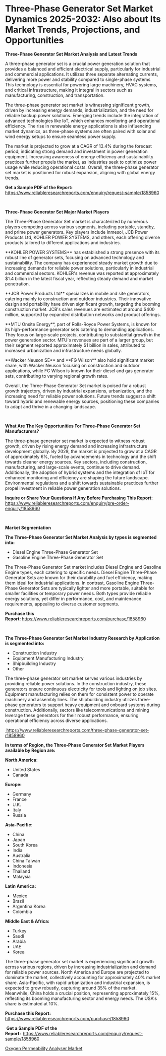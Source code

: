 <p><h1>Three-Phase Generator Set Market Dynamics 2025-2032: Also about Its Market Trends, Projections, and Opportunities</h1></p><p><strong>Three-Phase Generator Set Market Analysis and Latest Trends</strong></p>
<p><p>A three-phase generator set is a crucial power generation solution that provides a balanced and efficient electrical supply, particularly for industrial and commercial applications. It utilizes three separate alternating currents, delivering more power and stability compared to single-phase systems. This technology is essential for powering large machinery, HVAC systems, and critical infrastructure, making it integral in sectors such as manufacturing, construction, and transportation.</p><p>The three-phase generator set market is witnessing significant growth, driven by increasing energy demands, industrialization, and the need for reliable backup power solutions. Emerging trends include the integration of advanced technologies like IoT, which enhances monitoring and operational efficiency. The rise in renewable energy applications is also influencing market dynamics, as three-phase systems are often paired with solar and wind energy setups to ensure seamless power supply.</p><p>The market is projected to grow at a CAGR of 13.4% during the forecast period, indicating strong demand and investment in power generation equipment. Increasing awareness of energy efficiency and sustainability practices further propels the market, as industries seek to optimize power usage while reducing operational costs. Overall, the three-phase generator set market is positioned for robust expansion, aligning with global energy trends.</p></p>
<p><strong>Get a Sample PDF of the Report:&nbsp;</strong> <a href="https://www.reliableresearchreports.com/enquiry/request-sample/1858960?utm_campaign=3250&utm_medium=2&utm_source=Github&utm_content=ia&utm_term=12042025&utm_id=three-phase-generator-set">https://www.reliableresearchreports.com/enquiry/request-sample/1858960</a></p>
<p>&nbsp;</p>
<p><strong>Three-Phase Generator Set Major Market Players</strong></p>
<p><p>The Three-Phase Generator Set market is characterized by numerous players competing across various segments, including portable, standby, and prime power generators. Key players include Inmesol, JCB Power Products Ltd, KOHLER POWER SYSTEMS, and others, each offering diverse products tailored to different applications and industries.</p><p>**KOHLER POWER SYSTEMS** has established a strong presence with its robust line of generator sets, focusing on advanced technology and sustainability. The company has experienced steady market growth due to increasing demands for reliable power solutions, particularly in industrial and commercial sectors. KOHLER's revenue was reported at approximately $1.4 billion in the latest fiscal year, reflecting steady demand and market penetration.</p><p>**JCB Power Products Ltd** specializes in mobile and site generators, catering mainly to construction and outdoor industries. Their innovative design and portability have driven significant growth, targeting the booming construction market. JCB's sales revenues are estimated at around $400 million, supported by expanded distribution networks and product offerings.</p><p>**MTU Onsite Energy**, part of Rolls-Royce Power Systems, is known for its high-performance generator sets catering to demanding applications. They focus on large-scale projects, contributing to substantial growth in the power generation sector. MTU's revenues are part of a larger group, but their segment reported approximately $1 billion in sales, attributed to increased urbanization and infrastructure needs globally.</p><p>**Wacker Neuson SE** and **FG Wilson** also hold significant market share, with Wacker Neuson focusing on construction and outdoor applications, while FG Wilson is known for their diesel and gas generator sets, contributing to varying regional growth rates.</p><p>Overall, the Three-Phase Generator Set market is poised for a robust growth trajectory, driven by industrial expansions, urbanization, and the increasing need for reliable power solutions. Future trends suggest a shift toward hybrid and renewable energy sources, positioning these companies to adapt and thrive in a changing landscape.</p></p>
<p>&nbsp;</p>
<p><strong>What Are The Key Opportunities For Three-Phase Generator Set Manufacturers?</strong></p>
<p><p>The three-phase generator set market is expected to witness robust growth, driven by rising energy demand and increasing infrastructure development globally. By 2028, the market is projected to grow at a CAGR of approximately 6%, fueled by advancements in technology and the shift towards cleaner energy sources. Key sectors, including construction, manufacturing, and large-scale events, continue to drive demand. Additionally, the adoption of hybrid systems and the integration of IoT for enhanced monitoring and efficiency are shaping the future landscape. Environmental regulations and a shift towards sustainable practices further propel investment in reliable power generation solutions.</p></p>
<p><strong>Inquire or Share Your Questions If Any Before Purchasing This Report:</strong> <a href="https://www.reliableresearchreports.com/enquiry/pre-order-enquiry/1858960?utm_campaign=3250&utm_medium=2&utm_source=Github&utm_content=ia&utm_term=12042025&utm_id=three-phase-generator-set">https://www.reliableresearchreports.com/enquiry/pre-order-enquiry/1858960</a></p>
<p>&nbsp;</p>
<p><strong>Market Segmentation</strong></p>
<p><strong>The Three-Phase Generator Set Market Analysis by types is segmented into:</strong></p>
<p><ul><li>Diesel Engine Three-Phase Generator Set</li><li>Gasoline Engine Three-Phase Generator Set</li></ul></p>
<p><p>The Three-Phase Generator Set market includes Diesel Engine and Gasoline Engine types, each catering to specific needs. Diesel Engine Three-Phase Generator Sets are known for their durability and fuel efficiency, making them ideal for industrial applications. In contrast, Gasoline Engine Three-Phase Generator Sets are typically lighter and more portable, suitable for smaller facilities or temporary power needs. Both types provide reliable energy solutions, yet differ in performance, cost, and maintenance requirements, appealing to diverse customer segments.</p></p>
<p><strong>Purchase this Report:&nbsp;</strong><a href="https://www.reliableresearchreports.com/purchase/1858960?utm_campaign=3250&utm_medium=2&utm_source=Github&utm_content=ia&utm_term=12042025&utm_id=three-phase-generator-set">https://www.reliableresearchreports.com/purchase/1858960</a></p>
<p>&nbsp;</p>
<p><strong>The Three-Phase Generator Set Market Industry Research by Application is segmented into:</strong></p>
<p><ul><li>Construction Industry</li><li>Equipment Manufacturing Industry</li><li>Shipbuilding Industry</li><li>Other</li></ul></p>
<p><p>The three-phase generator set market serves various industries by providing reliable power solutions. In the construction industry, these generators ensure continuous electricity for tools and lighting on job sites. Equipment manufacturing relies on them for consistent power to operate machinery and assembly lines. The shipbuilding industry utilizes three-phase generators to support heavy equipment and onboard systems during construction. Additionally, sectors like telecommunications and mining leverage these generators for their robust performance, ensuring operational efficiency across diverse applications.</p></p>
<p><a href="https://www.reliableresearchreports.com/three-phase-generator-set-r1858960?utm_campaign=3250&utm_medium=2&utm_source=Github&utm_content=ia&utm_term=12042025&utm_id=three-phase-generator-set">&nbsp;https://www.reliableresearchreports.com/three-phase-generator-set-r1858960</a></p>
<p><strong>In terms of Region, the Three-Phase Generator Set Market Players available by Region are:</strong></p>
<p>
    <p> <strong> North America: </strong>
        <ul>
            <li>United States</li>
            <li>Canada</li>
        </ul>
        </p> 
    <p> <strong> Europe: </strong>
        <ul>
            <li>Germany</li>
            <li>France</li>
            <li>U.K.</li>
            <li>Italy</li>
            <li>Russia</li>
        </ul>
        </p> 
    <p> <strong> Asia-Pacific: </strong>
        <ul>
            <li>China</li>
            <li>Japan</li>
            <li>South Korea</li>
            <li>India</li>
            <li>Australia</li>
            <li>China Taiwan</li>
            <li>Indonesia</li>
            <li>Thailand</li>
            <li>Malaysia</li>
        </ul>
        </p> 
    <p> <strong> Latin America: </strong>
        <ul>
            <li>Mexico</li>
            <li>Brazil</li>
            <li>Argentina Korea</li>
            <li>Colombia</li>
        </ul>
        </p> 
    <p> <strong> Middle East & Africa: </strong>
        <ul>
            <li>Turkey</li>
            <li>Saudi</li>
            <li>Arabia</li>
            <li>UAE</li>
            <li>Korea</li>
        </ul>
    </p>
    </p>
<p><p>The three-phase generator set market is experiencing significant growth across various regions, driven by increasing industrialization and demand for reliable power sources. North America and Europe are projected to dominate the market, collectively accounting for approximately 40% market share. Asia-Pacific, with rapid urbanization and industrial expansion, is expected to grow robustly, capturing around 35% of the market. Meanwhile, China holds a crucial position, representing approximately 15%, reflecting its booming manufacturing sector and energy needs. The USA's share is estimated at 10%.</p></p>
<p><strong>Purchase this Report: </strong><a href="https://www.reliableresearchreports.com/purchase/1858960?utm_campaign=3250&utm_medium=2&utm_source=Github&utm_content=ia&utm_term=12042025&utm_id=three-phase-generator-set">https://www.reliableresearchreports.com/purchase/1858960</a></p>
<p>&nbsp;<strong>Get a Sample PDF of the Report:&nbsp;&nbsp;</strong><a href="https://www.reliableresearchreports.com/enquiry/request-sample/1858960?utm_campaign=3250&utm_medium=2&utm_source=Github&utm_content=ia&utm_term=12042025&utm_id=three-phase-generator-set">https://www.reliableresearchreports.com/enquiry/request-sample/1858960</a></p>
<p><strong></strong></p>
<p><p><a href="https://github.com/alejnaouare/Market-Research-Report-List-1/blob/main/oxygen-permeability-analyser-market.md?utm_campaign=3250&utm_medium=2&utm_source=Github&utm_content=ia&utm_term=12042025&utm_id=three-phase-generator-set">Oxygen Permeability Analyser Market</a></p></p>